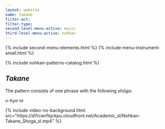 ```yaml
---
layout: website
name: takane
filter-act:
filter-type:
second-level-menu-active: music
third-level-menu-active: nohkan
---
```


{% include second-menu-elements.html %}
{% include menu-instrument-small.html %}

<main class="page-content">
<div class="wrapper sidebar-contents">
  <aside class="sidebar-contents__table">
    {% include nohkan-patterns-catalog.html %}
  </aside>
  <section class="sidebar-contents__section">
  <div class="text-container">
    <h2><em>Takane</em></h2>
    <p>The pattern consists of one phrase with the following <em>shōga</em>:</p><p>
<em>o-hya ra</em>
</p>
{% include video-no-background.html
  src="https://d7rcwrflqckpu.cloudfront.net/Academic_sl/Nohkan-Takane_Shoga_sl.mp4"
%}
  </div>
  </section>
  </div>
</main>
